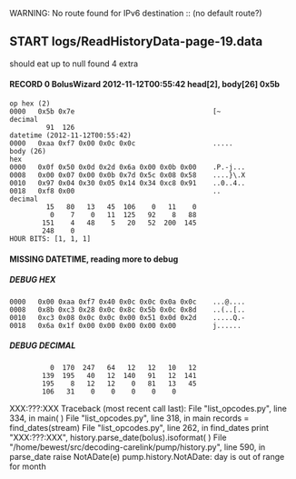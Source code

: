 WARNING: No route found for IPv6 destination :: (no default route?)
## START logs/ReadHistoryData-page-19.data
should eat up to null
found 4 extra
#### RECORD 0 BolusWizard 2012-11-12T00:55:42 head[2], body[26] 0x5b
    op hex (2)
    0000   0x5b 0x7e                                  [~
    decimal
             91  126
    datetime (2012-11-12T00:55:42)
    0000   0xaa 0xf7 0x00 0x0c 0x0c                   .....
    body (26)
    hex
    0000   0x0f 0x50 0x0d 0x2d 0x6a 0x00 0x0b 0x00    .P.-j...
    0008   0x00 0x07 0x00 0x0b 0x7d 0x5c 0x08 0x58    ....}\.X
    0010   0x97 0x04 0x30 0x05 0x14 0x34 0xc8 0x91    ..0..4..
    0018   0xf8 0x00                                  ..
    decimal
             15   80   13   45  106    0   11    0
              0    7    0   11  125   92    8   88
            151    4   48    5   20   52  200  145
            248    0
    HOUR BITS: [1, 1, 1]

#### MISSING DATETIME, reading more to debug
##### DEBUG HEX
    0000   0x00 0xaa 0xf7 0x40 0x0c 0x0c 0x0a 0x0c    ...@....
    0008   0x8b 0xc3 0x28 0x0c 0x8c 0x5b 0x0c 0x8d    ..(..[..
    0010   0xc3 0x08 0x0c 0x0c 0x00 0x51 0x0d 0x2d    .....Q.-
    0018   0x6a 0x1f 0x00 0x00 0x00 0x00 0x00         j......
##### DEBUG DECIMAL
              0  170  247   64   12   12   10   12
            139  195   40   12  140   91   12  141
            195    8   12   12    0   81   13   45
            106   31    0    0    0    0    0
XXX:???:XXX
Traceback (most recent call last):
  File "list_opcodes.py", line 334, in <module>
    main( )
  File "list_opcodes.py", line 318, in main
    records = find_dates(stream)
  File "list_opcodes.py", line 262, in find_dates
    print "XXX:???:XXX", history.parse_date(bolus).isoformat( )
  File "/home/bewest/src/decoding-carelink/pump/history.py", line 590, in parse_date
    raise NotADate(e)
pump.history.NotADate: day is out of range for month
